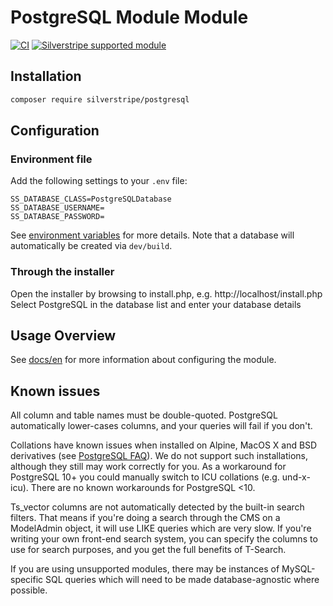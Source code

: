 # PostgreSQL Module Module

[![CI](https://github.com/silverstripe/silverstripe-postgresql/actions/workflows/ci.yml/badge.svg)](https://github.com/silverstripe/silverstripe-postgresql/actions/workflows/ci.yml)
[![Silverstripe supported module](https://img.shields.io/badge/silverstripe-supported-0071C4.svg)](https://www.silverstripe.org/software/addons/silverstripe-commercially-supported-module-list/)

## Installation

```sh
composer require silverstripe/postgresql
```

## Configuration

### Environment file

Add the following settings to your `.env` file:

```
SS_DATABASE_CLASS=PostgreSQLDatabase
SS_DATABASE_USERNAME=
SS_DATABASE_PASSWORD=
```

See [environment variables](https://docs.silverstripe.org/en/getting_started/environment_management) for more details. Note that a database will automatically be created via `dev/build`.

### Through the installer

Open the installer by browsing to install.php, e.g. http://localhost/install.php
Select PostgreSQL in the database list and enter your database details

## Usage Overview

See [docs/en](docs/en/README.md) for more information about configuring the module.
	
## Known issues

All column and table names must be double-quoted.  PostgreSQL automatically 
lower-cases columns, and your queries will fail if you don't.

Collations have known issues when installed on Alpine, MacOS X and BSD derivatives
(see [PostgreSQL FAQ](https://wiki.postgresql.org/wiki/FAQ#Why_do_my_strings_sort_incorrectly.3F)).
We do not support such installations, although they still may work correctly for you.
As a workaround for PostgreSQL 10+ you could manually switch to ICU collations (e.g. und-x-icu).
There are no known workarounds for PostgreSQL <10.

Ts_vector columns are not automatically detected by the built-in search 
filters.  That means if you're doing a search through the CMS on a ModelAdmin
object, it will use LIKE queries which are very slow.  If you're writing your 
own front-end search system, you can specify the columns to use for search 
purposes, and you get the full benefits of T-Search.

If you are using unsupported modules, there may be instances of MySQL-specific 
SQL queries which will need to be made database-agnostic where possible.
